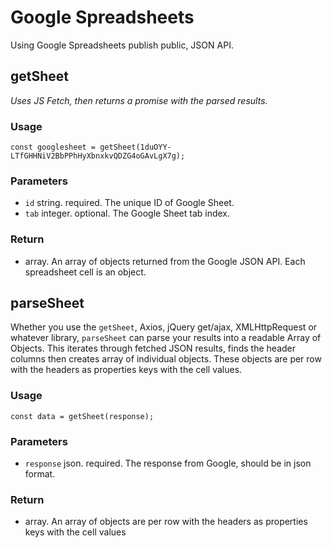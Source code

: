 # Google Spreadsheets

Using Google Spreadsheets publish public, JSON API. 

## getSheet

*Uses JS Fetch, then returns a promise with the parsed results.*

### **Usage**

    const googlesheet = getSheet(1duOYY-LTfGHHNiV2BbPPhHyXbnxkvQDZG4oGAvLgX7g);

### **Parameters**

- `id` string. required. The unique ID of Google Sheet.
- `tab` integer. optional. The Google Sheet tab index.

### Return

- array. An array of objects returned from the Google JSON API. Each spreadsheet cell is an object.


## parseSheet

Whether you use the `getSheet`, Axios, jQuery get/ajax, XMLHttpRequest or whatever library, `parseSheet` can parse your results into a readable Array of Objects. This iterates through fetched JSON results, finds the header columns then creates array of individual objects. These objects are per row with the headers as properties keys with the cell values.

### **Usage**

    const data = getSheet(response);

### **Parameters**

- `response` json. required. The response from Google, should be in json format.

### Return

- array. An array of objects are per row with the headers as properties keys with the cell values